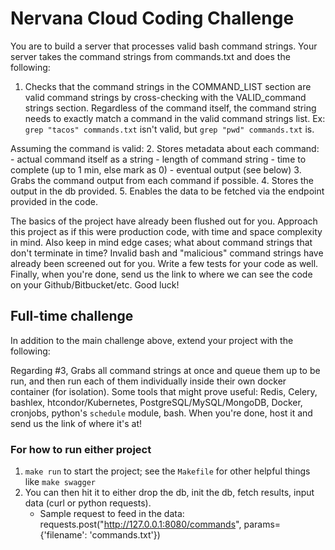 # Nervana Cloud Coding Challenge #

You are to build a server that processes valid bash command strings.
Your server takes the command strings from commands.txt and does the following:

1. Checks that the command strings in the COMMAND_LIST section are valid command strings by cross-checking with the VALID_command strings section. Regardless of the command itself, the command string needs to exactly match a command in the valid command strings list.
   Ex: `grep "tacos" commands.txt` isn't valid, but `grep "pwd" commands.txt` is.

Assuming the command is valid:
2. Stores metadata about each command:
    - actual command itself as a string
    - length of command string
    - time to complete (up to 1 min, else mark as 0)
    - eventual output (see below)
3. Grabs the command output from each command if possible.
4. Stores the output in the db provided.
5. Enables the data to be fetched via the endpoint provided in the code.

The basics of the project have already been flushed out for you.
Approach this project as if this were production code, with time and space complexity in mind.
Also keep in mind edge cases; what about command strings that don't terminate in time? Invalid bash and "malicious" command strings have already been screened out for you.
Write a few tests for your code as well.
Finally, when you're done, send us the link to where we can see the code on your Github/Bitbucket/etc.
Good luck!

## Full-time challenge ##
In addition to the main challenge above, extend your project with the following:

Regarding #3, Grabs all command strings at once and queue them up to be run, and then run each of them individually inside their own docker container (for isolation).
Some tools that might prove useful: Redis, Celery, bashlex, htcondor/Kubernetes, PostgreSQL/MySQL/MongoDB, Docker, cronjobs, python's `schedule` module, bash.
When you're done, host it and send us the link of where it's at!


### For how to run either project ###
1. `make run` to start the project; see the `Makefile` for other helpful things like `make swagger`
2. You can then hit it to either drop the db, init the db, fetch results, input data (curl or python requests).
   - Sample request to feed in the data: requests.post("http://127.0.0.1:8080/commands", params={'filename': 'commands.txt'})
